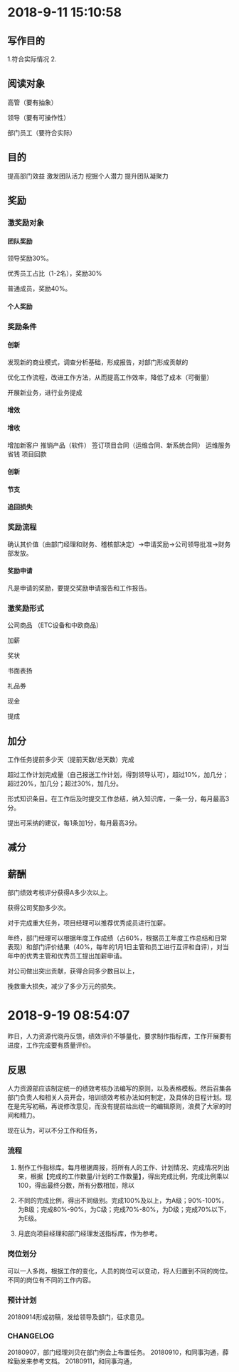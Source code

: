 
# 2018-9-11 15:10:58


## 写作目的


1.符合实际情况
2.


## 阅读对象

高管（要有抽象）

领导（要有可操作性）

部门员工（要符合实际）



## 目的

提高部门效益
激发团队活力
挖掘个人潜力
提升团队凝聚力












## 奖励

### 激奖励对象

#### 团队奖励

领导奖励30%。

优秀员工占比（1-2名），奖励30%

普通成员，奖励40%。

#### 个人奖励



### 奖励条件


#### 创新

发现新的商业模式，调查分析基础，形成报告，对部门形成贡献的

优化工作流程，改进工作方法，从而提高工作效率，降低了成本（可衡量）

开展新业务，进行业务提成

#### 增效


#### 增收
增加新客户
推销产品（软件）
签订项目合同（运维合同、新系统合同）
运维服务省钱
项目回款

#### 创新

#### 节支

#### 追回损失












### 奖励流程

确认其价值（由部门经理和财务、稽核部决定）→申请奖励→公司领导批准→财务部发放。


#### 奖励申请

凡是申请的奖励，要提交奖励申请报告和工作报告。


### 激奖励形式

公司商品 （ETC设备和中欧商品）

加薪

奖状

书面表扬

礼品券

现金

提成

## 加分

工作任务提前多少天（提前天数/总天数）完成

超过工作计划完成量（自己报送工作计划，得到领导认可），超过10%，加几分；超过20%，加几分；超过30%，加几分。

形式知识条目。在工作后及时提交工作总结，纳入知识库，一条一分，每月最高3分。

提出可采纳的建议，每1条加1分，每月最高3分。








## 减分



##  薪酬

部门绩效考核评分获得A多少次以上。

获得公司奖励多少次。

对于完成重大任务，项目经理可以推荐优秀成员进行加薪。

年终，部门经理可以根据年度工作成绩（占60%，根据员工年度工作总结和日常表现）和部门评价结果（40%，每年的1月1日主管和员工进行互评和自评），对当年中的优秀主管和优秀员工提出加薪申请。

对公司做出突出贡献，获得合同多少数目以上，

挽救重大损失，减少了多少万元的损失。


# 2018-9-19 08:54:07

昨日，人力资源代晓丹反馈，绩效评价不够量化，要求制作指标库，工作开展要有进度，工作完成要有质量评价。


## 反思

人力资源部应该制定统一的绩效考核办法编写的原则，以及表格模板。然后召集各部门负责人和相关人员开会，培训绩效考核办法如何制定，及具体的日程计划。现在是先写初稿，再说修改意见，而没有提前给出统一的编辑原则，浪费了大家的时间和精力。

现在认为，可以不分工作和任务，

### 流程

1. 制作工作指标库。每月根据周报，将所有人的工作、计划情况、完成情况列出来，根据【完成的工作数量/计划的工作数量】，得出完成比例，完成比例乘以100，得出最终分数，所有分数相加，除以

2. 不同的完成比例，得出不同级别。完成100%及以上，为A级；90%-100%，为B级；完成80%-90%，为C级；完成70%-80%，为D级；完成70%以下，为E级。 

3. 月底向项目经理和部门经理发送指标库，作为参考。

### 岗位划分

可以一人多岗，根据工作的变化，人员的岗位可以变动，将人归置到不同的岗位。不同的岗位有不同的工作内容。











### 预计计划
20180914形成初稿，发给领导及部门，征求意见。





### CHANGELOG
20180907，部门经理刘贝在部门例会上布置任务。
20180910，和同事沟通，薛栓勤发来参考文档。
20180911，和同事沟通，



<!--stackedit_data:
eyJoaXN0b3J5IjpbMzEwOTQ2NDg5LC0xOTQ1MjA3OTEyLC01Mz
U5NTczMjAsNDgxNTQ2MTg4LDE5MzQ4NzM1MSwyNDc1NzEyMjEs
MjA3NDI0ODkxNl19
-->